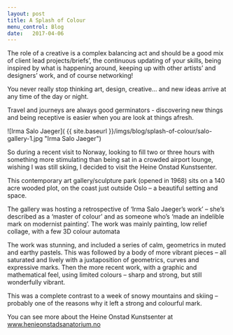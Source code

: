 ```yaml
---
layout: post
title: A Splash of Colour
menu_control: Blog
date:   2017-04-06
---
```


The role of a creative is a complex balancing act and should be a good mix of client lead projects/briefs’, the continuous updating of your skills, being inspired by what is happening around, keeping up with other artists’ and designers’ work, and of course networking!

You never really stop thinking art, design, creative… and new ideas arrive at any time of the day or night. 

Travel and journeys are always good germinators - discovering new things and being receptive is easier when you are look at things afresh.

![Irma Salo Jaeger]( {{ site.baseurl }}/imgs/blog/splash-of-colour/salo-gallery-1.jpg "Irma Salo Jaeger")

So during a recent visit to Norway, looking to fill two or three hours with something more stimulating than being sat in a crowded airport lounge, wishing I was still skiing, I decided to visit the Heine Onstad Kunstsenter.

This contemporary art gallery/sculpture park (opened in 1968) sits on a 140 acre wooded plot, on the coast just outside Oslo – a beautiful setting and space.

The gallery was hosting a retrospective of ‘Irma Salo Jaeger’s work’ – she’s described as a ‘master of colour’ and as someone who’s ‘made an indelible mark on modernist painting’. The work was mainly painting, low relief collage, with a few 3D colour automata

The work was stunning, and included a series of calm, geometrics in muted and earthy pastels. This was followed by a body of more vibrant pieces – all saturated and lively with a juxtaposition of geometrics, curves and expressive marks. Then the more recent work, with a graphic and mathematical feel, using limited colours – sharp and strong, but still wonderfully vibrant.

This was a complete contrast to a week of snowy mountains and skiing – probably one of the reasons why it left a strong and colourful mark.

You can see more about the Heine Onstad Kunstsenter at <a href="http://henieonstadsanatorium.no" target="_blank" class="highlight-link">www.henieonstadsanatorium.no </a>